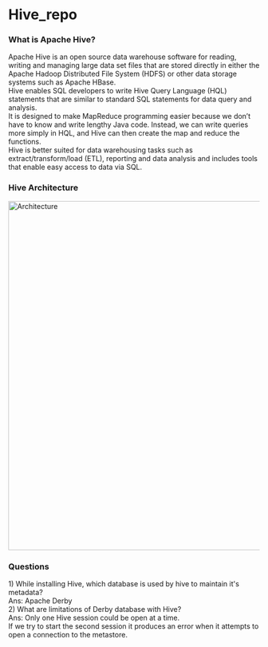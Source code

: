 # Hive_repo

<h3>What is Apache Hive?</h3>
Apache Hive is an open source data warehouse software for reading, writing and managing large data set files that are stored directly in either the Apache Hadoop Distributed File System (HDFS) or other data storage systems such as Apache HBase.<br>
Hive enables SQL developers to write Hive Query Language (HQL) statements that are similar to standard SQL statements for data query and analysis.<br>
It is designed to make MapReduce programming easier because we don’t have to know and write lengthy Java code. Instead, we can write queries more simply in HQL, and Hive can then create the map and reduce the functions.<br>
Hive is better suited for data warehousing tasks such as extract/transform/load (ETL), reporting and data analysis and includes tools that enable easy access to data via SQL.
<h3> Hive Architecture </h3>
<img align="center" alt="Architecture" width = 700 src="">










<h3>Questions</h3>
1) While installing Hive, which database is used by hive to maintain it's metadata?<br>
Ans: Apache Derby
<br>
2) What are limitations of Derby database with Hive?<br>
Ans: Only one Hive session could be open at a time.
<br>
If we try to start the second session it produces an error when it attempts to open a connection to the metastore.
